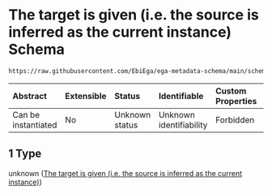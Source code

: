 # The target is given (i.e. the source is inferred as the current instance) Schema

```txt
https://raw.githubusercontent.com/EbiEga/ega-metadata-schema/main/schemas/EGA.common-definitions.json#/definitions/relationshipObject/oneOf/1
```



| Abstract            | Extensible | Status         | Identifiable            | Custom Properties | Additional Properties | Access Restrictions | Defined In                                                                                           |
| :------------------ | :--------- | :------------- | :---------------------- | :---------------- | :-------------------- | :------------------ | :--------------------------------------------------------------------------------------------------- |
| Can be instantiated | No         | Unknown status | Unknown identifiability | Forbidden         | Allowed               | none                | [EGA.common-definitions.json\*](../../../schemas/EGA.common-definitions.json "open original schema") |

## 1 Type

unknown ([The target is given (i.e. the source is inferred as the current instance)](ega-4-definitions-ega-relationships-object-oneof-the-target-is-given-ie-the-source-is-inferred-as-the-current-instance.md))
